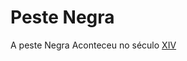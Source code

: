 # Peste Negra

A peste Negra Aconteceu no século [XIV](../../Sec/Acontecimentos%20Dos%20Séculos/acontecimentos%20do%20%2014-XIV.md)
